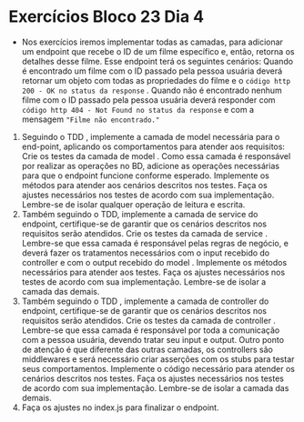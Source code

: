 # Exercícios Bloco 23 Dia 4

- Nos exercícios iremos implementar todas as camadas, para adicionar um endpoint que recebe o ID de um filme específico e, então, retorna os detalhes desse filme.
Esse endpoint terá os seguintes cenários:
Quando é encontrado um filme com o ID passado pela pessoa usuária deverá retornar um objeto com todas as propriedades do filme e o `código http 200 - OK no status da response` .
Quando não é encontrado nenhum filme com o ID passado pela pessoa usuária deverá responder com `código http 404 - Not Found no status da response` e com a mensagem `"Filme não encontrado."`

1. Seguindo o TDD , implemente a camada de model necessária para o end-point, aplicando os comportamentos para atender aos requisitos:
Crie os testes da camada de model . Como essa camada é responsável por realizar as operações no BD, adicione as operações necessárias para que o endpoint funcione conforme esperado.
Implemente os métodos para atender aos cenários descritos nos testes.
Faça os ajustes necessários nos testes de acordo com sua implementação. Lembre-se de isolar qualquer operação de leitura e escrita.
2. Também seguindo o TDD, implemente a camada de service do endpoint, certifique-se de garantir que os cenários descritos nos requisitos serão atendidos.
Crie os testes da camada de service . Lembre-se que essa camada é responsável pelas regras de negócio, e deverá fazer os tratamentos necessários com o input recebido do controller e com o output recebido do model .
Implemente os métodos necessários para atender aos testes.
Faça os ajustes necessários nos testes de acordo com sua implementação. Lembre-se de isolar a camada das demais.
3. Também seguindo o TDD , implemente a camada de controller do endpoint, certifique-se de garantir que os cenários descritos nos requisitos serão atendidos.
Crie os testes da camada de controller . Lembre-se que essa camada é responsável por toda a comunicação com a pessoa usuária, devendo tratar seu input e output. Outro ponto de atenção é que diferente das outras camadas, os controllers são middlewares e será necessário criar asserções com os stubs para testar seus comportamentos.
Implemente o código necessário para atender os cenários descritos nos testes.
Faça os ajustes necessários nos testes de acordo com sua implementação. Lembre-se de isolar a camada das demais.
4. Faça os ajustes no index.js para finalizar o endpoint.
